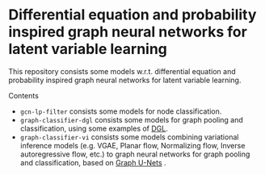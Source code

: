 # Differential equation and probability inspired graph neural networks for latent variable learning

This repository consists some models w.r.t. differential equation and probability inspired graph neural networks for latent variable learning.

Contents

- `gcn-lp-filter`  consists some models for node classification.
- `graph-classifier-dgl`  consists some models for graph pooling and classification, using some examples of [DGL](https://docs.dgl.ai/).
- `graph-classifier-vi`  consists some models combining variational inference models (e.g. VGAE, Planar flow, Normalizing flow, Inverse autoregressive flow, etc.) to graph neural networks for graph pooling and classification, based on [Graph U-Nets](https://github.com/HongyangGao/Graph-U-Nets) .